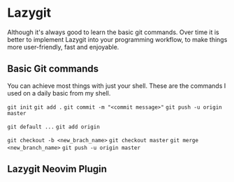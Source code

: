 # Lazygit

Although it's always good to learn the basic git commands. Over time it is
better to implement Lazygit into your programming workflow, to make things more
user-friendly, fast and enjoyable.

## Basic Git commands

You can achieve most things with just your shell. These are the commands I used
on a daily basic from my shell.

`git init`
`git add .`
`git commit -m "<commit message>"`
`git push -u origin master`

`git default ...`
`git add origin`

`git checkout -b <new_brach_name>`
`git checkout master`
`git merge <new_branch_name>`
`git push -u origin master`

## Lazygit Neovim Plugin
